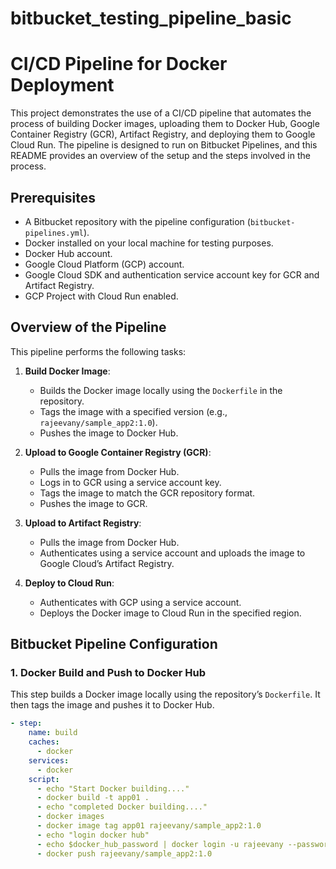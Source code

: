# bitbucket_testing_pipeline_basic
# CI/CD Pipeline for Docker Deployment

This project demonstrates the use of a CI/CD pipeline that automates the process of building Docker images, uploading them to Docker Hub, Google Container Registry (GCR), Artifact Registry, and deploying them to Google Cloud Run. The pipeline is designed to run on Bitbucket Pipelines, and this README provides an overview of the setup and the steps involved in the process.

## Prerequisites

- A Bitbucket repository with the pipeline configuration (`bitbucket-pipelines.yml`).
- Docker installed on your local machine for testing purposes.
- Docker Hub account.
- Google Cloud Platform (GCP) account.
- Google Cloud SDK and authentication service account key for GCR and Artifact Registry.
- GCP Project with Cloud Run enabled.

## Overview of the Pipeline

This pipeline performs the following tasks:

1. **Build Docker Image**:
   - Builds the Docker image locally using the `Dockerfile` in the repository.
   - Tags the image with a specified version (e.g., `rajeevany/sample_app2:1.0`).
   - Pushes the image to Docker Hub.

2. **Upload to Google Container Registry (GCR)**:
   - Pulls the image from Docker Hub.
   - Logs in to GCR using a service account key.
   - Tags the image to match the GCR repository format.
   - Pushes the image to GCR.

3. **Upload to Artifact Registry**:
   - Pulls the image from Docker Hub.
   - Authenticates using a service account and uploads the image to Google Cloud’s Artifact Registry.

4. **Deploy to Cloud Run**:
   - Authenticates with GCP using a service account.
   - Deploys the Docker image to Cloud Run in the specified region.

## Bitbucket Pipeline Configuration

### 1. Docker Build and Push to Docker Hub

This step builds a Docker image locally using the repository’s `Dockerfile`. It then tags the image and pushes it to Docker Hub.

```yaml
- step:
    name: build          
    caches:
      - docker
    services:
      - docker
    script:
      - echo "Start Docker building...."
      - docker build -t app01 .    
      - echo "completed Docker building...."
      - docker images
      - docker image tag app01 rajeevany/sample_app2:1.0
      - echo "login docker hub"
      - echo $docker_hub_password | docker login -u rajeevany --password-stdin
      - docker push rajeevany/sample_app2:1.0

